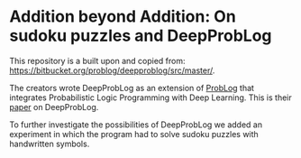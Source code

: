 # Addition beyond Addition: On sudoku puzzles and DeepProbLog

This repository is a built upon and copied from: https://bitbucket.org/problog/deepproblog/src/master/.

The creators wrote DeepProbLog as an extension of [ProbLog](https://dtai.cs.kuleuven.be/problog/) that integrates Probabilistic Logic Programming with Deep Learning. This is their [paper](https://arxiv.org/abs/1805.10872) on DeepProbLog. 

To further investigate the possibilities of DeepProbLog we added an experiment in which the program had to solve sudoku puzzles with handwritten symbols.
